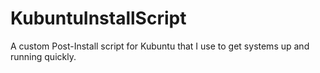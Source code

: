 # KubuntuInstallScript
A custom Post-Install script for Kubuntu that I use to get systems up and running quickly.
